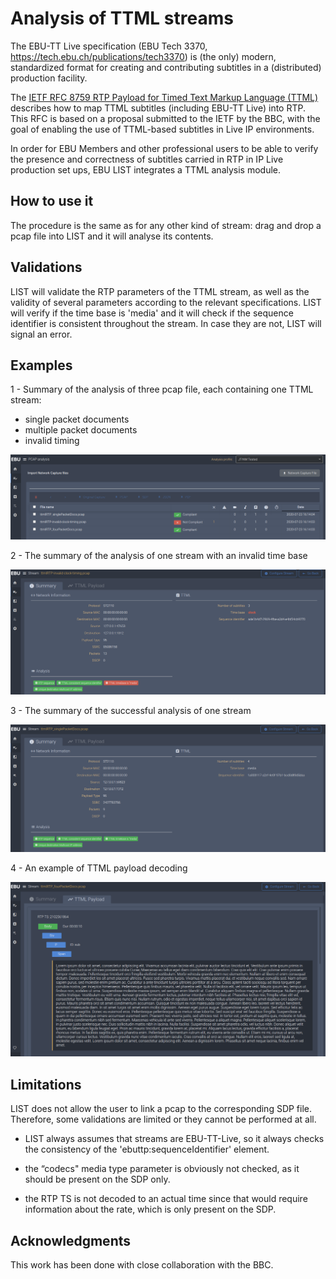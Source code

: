 # Analysis of TTML streams

The EBU-TT Live specification (EBU Tech 3370, https://tech.ebu.ch/publications/tech3370) is (the only) modern, standardized format for creating and contributing subtitles in a (distributed) production facility.

The [IETF RFC 8759 RTP Payload for Timed Text Markup Language (TTML)](https://tools.ietf.org/html/rfc8759) describes how to map TTML subtitles (including EBU-TT Live) into RTP. This RFC is based on a proposal submitted to the IETF by the BBC, with the goal of enabling the use of TTML-based subtitles in Live IP environments.

In order for EBU Members and other professional users to be able to verify the presence and correctness of subtitles carried in RTP in IP Live production set ups, EBU LIST integrates a TTML analysis module.


## How to use it

The procedure is the same as for any other kind of stream: drag and drop a pcap file into LIST and it will analyse its contents.

## Validations

LIST will validate the RTP parameters of the TTML stream, as well as the validity of several parameters according to the relevant specifications. LIST will verify if the time base is 'media' and it will check if the sequence identifier is consistent throughout the stream. In case they are not, LIST will signal an error.

## Examples

1 - Summary of the analysis of three pcap file, each containing one TTML stream:
- single packet documents
- multiple packet documents
- invalid timing

![Summary](ttml/analysis_summary.png)

2 - The summary of the analysis of one stream with an invalid time base

![Summary](ttml/analysis_failed.png)

3 - The summary of the successful analysis of one stream

![Summary](ttml/analysis_succeeded.png)

4 - An example of TTML payload decoding

![Summary](ttml/ttml_payload.png)

## Limitations

LIST does not allow the user to link a pcap to the corresponding SDP file. Therefore, some validations are limited or they cannot be performed at all.

* LIST always assumes that streams are EBU-TT-Live, so it always checks the consistency of the  'ebuttp:sequenceIdentifier' element.

* the “codecs" media type parameter is obviously not checked, as it should be present on the SDP only.

* the RTP TS is not decoded to an actual time since that would require information about the rate, which is only present on the SDP.

## Acknowledgments

This work has been done with close collaboration with the BBC.
